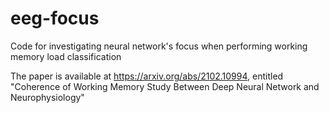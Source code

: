 # eeg-focus
Code for investigating neural network's focus when performing working memory load classification

The paper is available at https://arxiv.org/abs/2102.10994, entitled "Coherence of Working Memory Study Between Deep Neural Network and Neurophysiology"
